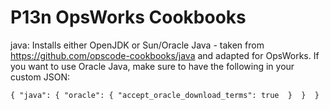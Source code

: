 P13n OpsWorks Cookbooks
=======================
java: Installs either OpenJDK or Sun/Oracle Java - taken from
https://github.com/opscode-cookbooks/java and adapted for OpsWorks. If you want
to use Oracle Java, make sure to have the following in your custom JSON:
```
{ "java": { "oracle": { "accept_oracle_download_terms": true  }  }  }
```
